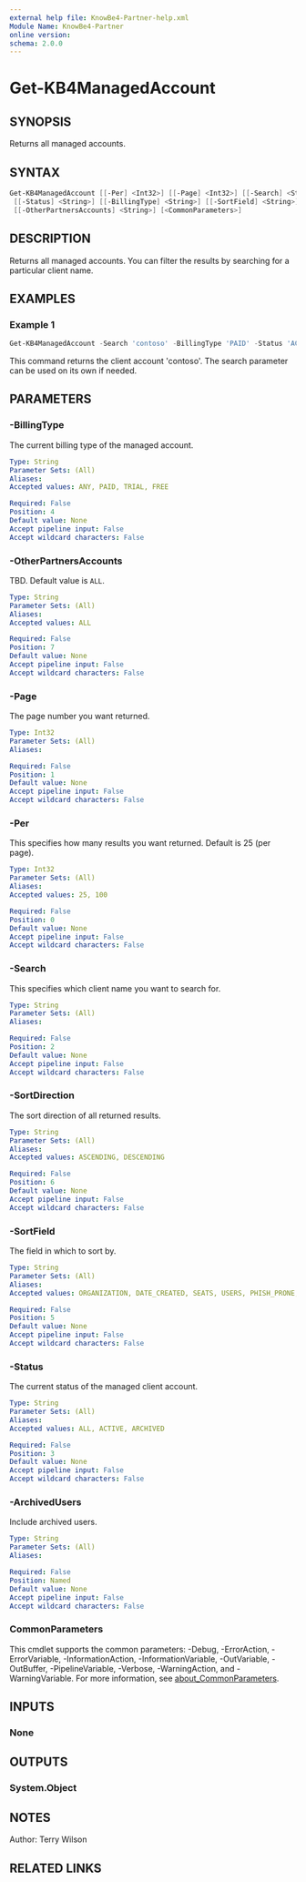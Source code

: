 ```yaml
---
external help file: KnowBe4-Partner-help.xml
Module Name: KnowBe4-Partner
online version:
schema: 2.0.0
---
```


# Get-KB4ManagedAccount

## SYNOPSIS

Returns all managed accounts.

## SYNTAX

```powershell
Get-KB4ManagedAccount [[-Per] <Int32>] [[-Page] <Int32>] [[-Search] <String>] [-ArchivedUsers <String>]
 [[-Status] <String>] [[-BillingType] <String>] [[-SortField] <String>] [[-SortDirection] <String>]
 [[-OtherPartnersAccounts] <String>] [<CommonParameters>]
```

## DESCRIPTION

Returns all managed accounts. You can filter the results by searching for a particular client name.

## EXAMPLES

### Example 1

```powershell
Get-KB4ManagedAccount -Search 'contoso' -BillingType 'PAID' -Status 'ACTIVE'
```

This command returns the client account 'contoso'. The search parameter can be used on its own if needed.

## PARAMETERS

### -BillingType

The current billing type of the managed account.

```yaml
Type: String
Parameter Sets: (All)
Aliases:
Accepted values: ANY, PAID, TRIAL, FREE

Required: False
Position: 4
Default value: None
Accept pipeline input: False
Accept wildcard characters: False
```

### -OtherPartnersAccounts

TBD. Default value is `ALL`.

```yaml
Type: String
Parameter Sets: (All)
Aliases:
Accepted values: ALL

Required: False
Position: 7
Default value: None
Accept pipeline input: False
Accept wildcard characters: False
```

### -Page

The page number you want returned.

```yaml
Type: Int32
Parameter Sets: (All)
Aliases:

Required: False
Position: 1
Default value: None
Accept pipeline input: False
Accept wildcard characters: False
```

### -Per

This specifies how many results you want returned. Default is 25 (per page).

```yaml
Type: Int32
Parameter Sets: (All)
Aliases:
Accepted values: 25, 100

Required: False
Position: 0
Default value: None
Accept pipeline input: False
Accept wildcard characters: False
```

### -Search

This specifies which client name you want to search for.

```yaml
Type: String
Parameter Sets: (All)
Aliases:

Required: False
Position: 2
Default value: None
Accept pipeline input: False
Accept wildcard characters: False
```

### -SortDirection

The sort direction of all returned results.

```yaml
Type: String
Parameter Sets: (All)
Aliases:
Accepted values: ASCENDING, DESCENDING

Required: False
Position: 6
Default value: None
Accept pipeline input: False
Accept wildcard characters: False
```

### -SortField

The field in which to sort by.

```yaml
Type: String
Parameter Sets: (All)
Aliases:
Accepted values: ORGANIZATION, DATE_CREATED, SEATS, USERS, PHISH_PRONE, PSTS

Required: False
Position: 5
Default value: None
Accept pipeline input: False
Accept wildcard characters: False
```

### -Status

The current status of the managed client account.

```yaml
Type: String
Parameter Sets: (All)
Aliases:
Accepted values: ALL, ACTIVE, ARCHIVED

Required: False
Position: 3
Default value: None
Accept pipeline input: False
Accept wildcard characters: False
```

### -ArchivedUsers

Include archived users.

```yaml
Type: String
Parameter Sets: (All)
Aliases:

Required: False
Position: Named
Default value: None
Accept pipeline input: False
Accept wildcard characters: False
```

### CommonParameters

This cmdlet supports the common parameters: -Debug, -ErrorAction, -ErrorVariable, -InformationAction, -InformationVariable, -OutVariable, -OutBuffer, -PipelineVariable, -Verbose, -WarningAction, and -WarningVariable. For more information, see [about_CommonParameters](http://go.microsoft.com/fwlink/?LinkID=113216).

## INPUTS

### None

## OUTPUTS

### System.Object

## NOTES

Author: Terry Wilson

## RELATED LINKS
